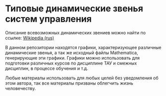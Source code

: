 # Типовые динамические звенья систем управления

Описание всевозможных динамических звениев можно найти по ссылке: [Wikipedia (rus)](https://ru.wikipedia.org/wiki/%D0%94%D0%B8%D0%BD%D0%B0%D0%BC%D0%B8%D1%87%D0%B5%D1%81%D0%BA%D0%BE%D0%B5_%D0%B7%D0%B2%D0%B5%D0%BD%D0%BE)

В данном репозитории находятся графики, характеризующее различные динамические звенья, а так же исходный файлы Mathematica, генерирующие эти графики. Графики можно использовать для подготовки различных курсов по дисциплине ТАУ и смежных дисциплин, в процессе обучения и т.д.

Любые материалы использовать для любых целей без уведомления об этом автора, так все материалы призваны облегчить жизнь человечеству.
